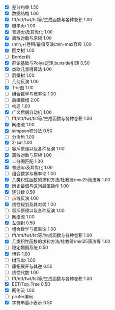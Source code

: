 - [x] 差分约束 1.50
- [x] 数据结构 1.00
- [x] fft/ntt/fwt/fst等/生成函数与各种卷积 1.00
- [x] 概率dp 1.00
- [x] 普通dp及其优化 1.00
- [x] 离散对数与原根 1.00
- [x] (min,+)卷积/最值反演/min-max容斥 1.00
- [x] 回文树 1.00
- [ ] Border树
- [x] 群论基础与Polya定理,bunside引理 0.50
- [x] 类欧几里得算法 1.00
- [ ] 后缀树 1.00
- [ ] 几何反演 1.00
- [x] Trie图 1.00
- [ ] 组合数学与概率论 1.00
- [ ] 后缀数组 2.00
- [ ] 构造 1.00
- [x] 广义后缀自动机 1.00
- [ ] fft/ntt/fwt/fst等/生成函数与各种卷积 1.00
- [x] 网络流 1.00
- [x] simpson积分法 0.50
- [ ] 分治fft 1.00
- [x] 2-sat 1.00
- [ ] 容斥原理以及各种反演 1.00
- [x] 离散对数与原根 1.00
- [x] 二分图匹配 1.00
- [x] 普通dp及其优化 1.00
- [ ] 组合数学与概率论 1.00
- [x] 几类积性函数的求和方法/杜教筛/min25筛法等 1.00
- [x] 历史最值与区间最值操作 1.00
- [x] 连分数 0.50
- [ ] 点线反演 1.00
- [x] 线性规划及其对偶 1.00
- [ ] 容斥原理以及各种反演 1.00
- [ ] 网络流 1.00
- [x] 左偏树 0.50
- [ ] 组合数学与概率论 1.00
- [ ] fft/ntt/fwt/fst等/生成函数与各种卷积 1.00
- [x] 几类积性函数的求和方法/杜教筛/min25筛法等 1.00
- [ ] 稳定婚姻系统 0.50
- [x] 博弈 1.00
- [ ] 树形dp 1.00
- [ ] 康拓展开与其逆 0.50
- [ ] 线性代数 1.00
- [ ] fft/ntt/fwt/fst等/生成函数与各种卷积 1.00
- [x] EET/Top_Tree 0.50
- [x] 网络流 1.00
- [ ] prufer编码
- [x] 字符串最小表示 0.50